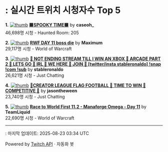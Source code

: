 # : 실시간 트위치 시청자수 Top 5

**1.** [![thumb](https://static-cdn.jtvnw.net/previews-ttv/live_user_caseoh_-320x180.jpg)](https://twitch.tv/caseoh_)
**[🟨SPOOKY TIME🟨](https://twitch.tv/caseoh_)** by **caseoh_**<br>46,698명 시청  - Haunted Room: 205

**2.** [![thumb](https://static-cdn.jtvnw.net/previews-ttv/live_user_maximum-320x180.jpg)](https://twitch.tv/Maximum)
**[RWF DAY 11 boss die](https://twitch.tv/Maximum)** by **Maximum**<br>29,117명 시청  - World of Warcraft

**3.** [![thumb](https://static-cdn.jtvnw.net/previews-ttv/live_user_stableronaldo-320x180.jpg)](https://twitch.tv/stableronaldo)
**[🥳 NOT ENDING STREAM TILL I WIN AN XBOX 🥳 ARCADE PART 2 🥳 LETS GO 🥳 IRL 🥳 WE HERE 🥳 JOIN 🥳 [twitter/insta stableronaldo] !snap !com !sub](https://twitch.tv/stableronaldo)** by **stableronaldo**<br>26,621명 시청  - Just Chatting

**4.** [![thumb](https://static-cdn.jtvnw.net/previews-ttv/live_user_jasontheween-320x180.jpg)](https://twitch.tv/jasontheween)
**[🔴CREATOR LEAGUE FLAG FOOTBALL 🔴 TIME TO WIN 🔴 COMPETITIVE 🔴](https://twitch.tv/jasontheween)** by **jasontheween**<br>23,740명 시청  - Just Chatting

**5.** [![thumb](https://static-cdn.jtvnw.net/previews-ttv/live_user_teamliquid-320x180.jpg)](https://twitch.tv/TeamLiquid)
**[Race to World First 11.2 - Manaforge Omega - Day 11](https://twitch.tv/TeamLiquid)** by **TeamLiquid**<br>22,690명 시청  - World of Warcraft


---
: 마지막 업데이트: 2025-08-23 03:34 UTC

Powered by [Twitch API](https://dev.twitch.tv/docs/api/reference) · 자동화 봇